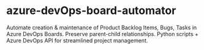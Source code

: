 # azure-devOps-board-automator
 Automate creation &amp; maintenance of Product Backlog Items, Bugs, Tasks in Azure DevOps Boards. Preserve parent-child relationships. Python scripts + Azure DevOps API for streamlined project management.
